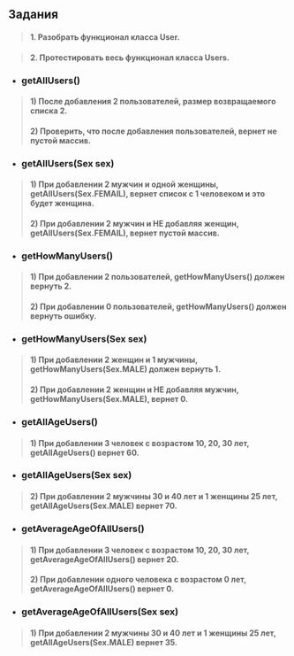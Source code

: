 ## Задания
> #### 1. Разобрать функционал класса User.

> #### 2. Протестировать весь функционал класса Users.

* ### getAllUsers() 
>#### 1) После добавления 2 пользователей, размер возвращаемого списка 2.
>#### 2) Проверить, что после добавления пользователей, вернет не пустой массив.
* ### getAllUsers(Sex sex)
>#### 1) При добавлении 2 мужчин и одной женщины, getAllUsers(Sex.FEMAIL), вернет список с 1 человеком и это будет женщина.
>#### 2) При добавлении 2 мужчин и НЕ добавляя женщин, getAllUsers(Sex.FEMAIL), вернет пустой массив.
* ### getHowManyUsers()
>#### 1) При добавлении 2 пользователей, getHowManyUsers() должен вернуть 2.
>#### 2) При добавлении 0 пользователей, getHowManyUsers() должен вернуть ошибку.
* ### getHowManyUsers(Sex sex)
>#### 1) При добавлении 2 женщин и 1 мужчины, getHowManyUsers(Sex.MALE) должен вернуть 1.
>#### 2) При добавлении 2 женщин и НЕ добавляя мужчин, getHowManyUsers(Sex.MALE), вернет 0.
* ### getAllAgeUsers()
>#### 1) При добавлении 3 человек с возрастом 10, 20, 30 лет, getAllAgeUsers() вернет 60.
* ### getAllAgeUsers(Sex sex)
>#### 2) При добавлении 2 мужчины 30 и 40 лет и 1 женщины 25 лет, getAllAgeUsers(Sex.MALE) вернет 70.
* ### getAverageAgeOfAllUsers()
>#### 1) При добавлении 3 человек с возрастом 10, 20, 30 лет, getAverageAgeOfAllUsers() вернет 20.
>#### 2) При добавлении одного человека с возрастом 0 лет, getAverageAgeOfAllUsers() вернет 0.
* ### getAverageAgeOfAllUsers(Sex sex)
>#### 1) При добавлении 2 мужчины 30 и 40 лет и 1 женщины 25 лет, getAllAgeUsers(Sex.MALE) вернет 35.



